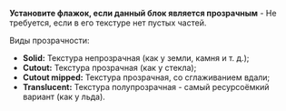 **Установите флажок, если данный блок является прозрачным** - Не требуется, если в его текстуре нет пустых частей.

Виды прозрачности:

* **Solid:** Текстура непрозрачная (как у земли, камня и т. д.);
* **Cutout:** Текстура прозрачная (как у стекла);
* **Cutout mipped:** Текстура прозрачная, со сглаживанием вдали;
* **Translucent:** Текстура полупрозрачная - самый ресурсоёмкий вариант (как у льда).